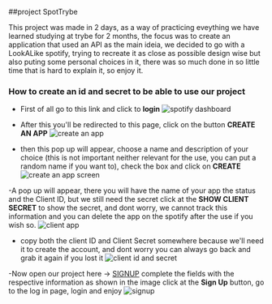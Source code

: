 
##project SpotTrybe

This project was made in 2 days, as a way of practicing eveything  we have learned studying at trybe for 2 months, the focus was to create an application that used an API as the main ideia, we decided to go with a LookALike spotify, trying to recreate it as close as possible design wise but also puting some personal choices in it, there was so much done in so little time that is hard to explain it, so enjoy it.

### How to create an id and secret to be able to use our project

- First of all go to this link and click to **login**
![spotify dashboard](https://i.imgur.com/qrqekWK.png "spotify dashboard")

- After this you'll be redirected to this page, click on the button **CREATE AN APP**
![create an app](https://i.imgur.com/BpZAJlx.png "create an app")


- then this pop up will appear, choose a name and description of your choice (this is not important neither relevant for the use, you can put a random name if you want to), check the box and click on **CREATE**
![create an app screen](https://i.imgur.com/dr6unxh.png "create an app screen")

-A pop up will appear, there you will have the name of your app the status and the Client ID, but we still need the secret click at the **SHOW CLIENT SECRET** to show the secret, and dont worry, we cannot track this information and you can delete the app on the spotify after the use if you wish so.
![client app](https://i.imgur.com/YWWIyvU.png "client app")

- copy both the client ID and Client Secret somewhere because we'll need it to create the account, and dont worry you can always go back and grab it again if you lost it
![client id and secret](https://i.imgur.com/kyKLXBs.png "client id and secret")

-Now open our project here -> [SIGNUP](https://effolex.github.io/Projeto_Spotrybe/pages/signup.html "SIGNUP") complete the fields with the respective information as shown in the image click at the **Sign Up** button, go to the log in page, login and enjoy
![signup](https://i.imgur.com/Q58a5kO.png "signup")
